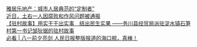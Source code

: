   
[雅居乐地产：城市人居典范的“定制者”](http://www.dianyue.me/archives/783/1dlj4n0izwxtmrff/)  
[近日，土右一人因腐败和作风问题被通报](http://www.dianyue.me/archives/438/o9rlpldfw1kb2ek4/)  
[【驻村故事】用实干干出实事　结出民生实果 ——务川县经贸局派驻浞水镇石笋村第一书记邹狄锯的驻村故事](http://www.dianyue.me/archives/823/41euhvgcfhnioejj/)  
[必看 | 八一前夕亮剑 人民日报整版报道的海口舰，真棒！](http://www.dianyue.me/archives/682/znkwj1dtcuo7zgyh/)
